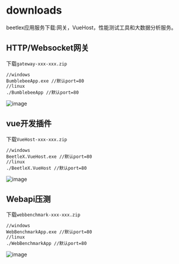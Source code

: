# downloads
beetlex应用服务下载:网关，VueHost，性能测试工具和大数据分析服务。
## HTTP/Websocket网关
下载`gateway-xxx-xxx.zip`
```
//windows
BumblebeeApp.exe //默认port=80
//linux
./BumblebeeApp //默认port=80

```
![image](https://user-images.githubusercontent.com/2564178/108494754-df550b00-72e2-11eb-8e4c-d3d3cba2f6c0.png)

## vue开发插件
下载`VueHost-xxx-xxx.zip`
```
//windows
BeetleX.VueHost.exe //默认port=80
//linux
./BeetleX.VueHost //默认port=80
```
![image](https://user-images.githubusercontent.com/2564178/108494853-fc89d980-72e2-11eb-8f13-d4907c44f94d.png)

## Webapi压测
下载`webbenchmark-xxx-xxx.zip`
```
//windows
WebBenchmarkApp.exe //默认port=80
//linux
./WebBenchmarkApp //默认port=80
```
![image](https://user-images.githubusercontent.com/2564178/108511209-8c874d80-72fa-11eb-88f6-9d579aeba918.png)

